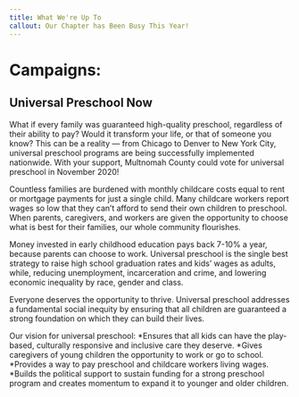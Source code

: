 ```yaml
---
title: What We're Up To
callout: Our Chapter has Been Busy This Year!
---
```

# Campaigns:
## Universal Preschool Now
What if every family was guaranteed high-quality preschool, regardless of their ability to pay? Would it transform your life, or that of someone you know? This can be a reality — from Chicago to Denver to New York City, universal preschool programs are being successfully implemented nationwide. With your support, Multnomah County could vote for universal preschool in November 2020!

Countless families are burdened with monthly childcare costs equal to rent or mortgage payments for just a single child. Many childcare workers report wages so low that they can’t afford to send their own children to preschool. When parents, caregivers, and workers are given the opportunity to choose what is best for their families, our whole community flourishes.

Money invested in early childhood education pays back 7-10% a year, because parents can choose to work. Universal preschool is the single best strategy to raise high school graduation rates and kids’ wages as adults, while, reducing unemployment, incarceration and crime, and lowering economic inequality by race, gender and class.

Everyone deserves the opportunity to thrive. Universal preschool addresses a fundamental social inequity by ensuring that all children are guaranteed a strong foundation on which they can build their lives.

Our vision for universal preschool:
*Ensures that all kids can have the play-based, culturally responsive and inclusive care they deserve. 
*Gives caregivers of young children the opportunity to work or go to school. 
*Provides a way to pay preschool and childcare workers living wages.
*Builds the political support to sustain funding for a strong preschool program and creates momentum to expand it to younger and older children.



